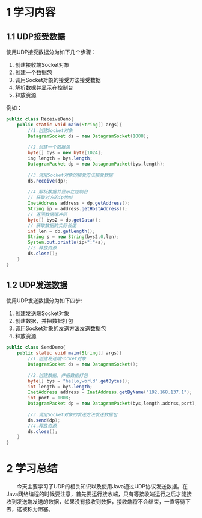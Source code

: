 # 1 学习内容

## 1.1 UDP接受数据

使用UDP接受数据分为如下几个步骤：

1. 创建接收端Socket对象
2. 创建一个数据包
3. 调用Socket对象的接受方法接受数据
4. 解析数据并显示在控制台
5. 释放资源

例如：

```java
public class ReceiveDemo{
    public static void main(String[] args){
        //1.创建Socket对象
        DatagramSocket ds = new DatagramSocket(1008);
        
        //2.创建一个数据包
        byte[] bys = new byte[1024];
        ing length = bys.length;
        DatagramPacket dp = new DatagramPacket(bys,length);
        
        //3.调用Socket对象的接受方法接受数据
        ds.receive(dp);
        
        //4.解析数据并显示在控制台
        // 获取对方的ip地址
        InetAddress address = dp.getAddress();
        String ip = address.getHostAddress();
        // 返回数据缓冲区
        byte[] bys2 = dp.getData();
        // 获取数据的实际长度
        int len = dp.getLength();
        String s = new String(bys2,0,len);
        System.out.println(ip+":"+s);
        //5.释放资源
        ds.close();
    }
}
```

## 1.2 UDP发送数据

使用UDP发送数据分为如下四步:

1. 创建发送端Socket对象
2. 创建数据，并把数据打包
3. 调用Socket对象的发送方法发送数据包
4. 释放资源

```java
public class SendDemo{
    public static void main(String[] args){
        //1.创建发送端Socket对象
        DatagramSocket ds = new DatagramSocket();
        
        //2.创建数据，并把数据打包
        byte[] bys = "hello,world".getBytes();
        int length = bys.length;
        InetAddress address = InetAddress.getByName("192.168.137.1");
        int port = 1008;
        DatagramPacket dp = new DatagramPacket(bys,length,addrss,port);
        
        //3.调用Socket对象的发送方法发送数据包
        ds.send(dp);
        //4.释放资源
        ds.close();
    }
}
```

# 2 学习总结

&emsp;&emsp;今天主要学习了UDP的相关知识以及使用Java通过UDP协议发送数据。在Java网络编程的时候要注意，首先要运行接收端，只有等接收端运行之后才能接收到发送端发送的数据，如果没有接收到数据，接收端将不会结束，一直等待下去，这被称为阻塞。